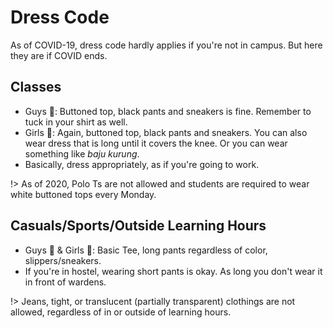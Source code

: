 # Dress Code

As of COVID-19, dress code hardly applies if you're not in campus. But here they are if COVID ends.

## Classes

- Guys 👦: Buttoned top, black pants and sneakers is fine. Remember to tuck in your shirt as well.
- Girls 👧: Again, buttoned top, black pants and sneakers. You can also wear dress that is long until it covers the knee. Or you can wear something like *baju kurung*.
- Basically, dress appropriately, as if you're going to work.

!> As of 2020, Polo Ts are not allowed and students are required to wear white buttoned tops every Monday.

## Casuals/Sports/Outside Learning Hours

- Guys 👦 & Girls 👧: Basic Tee, long pants regardless of color, slippers/sneakers.
- If you're in hostel, wearing short pants is okay. As long you don't wear it in front of wardens.

!> Jeans, tight, or translucent (partially transparent) clothings are not allowed, regardless of in or outside of learning hours.
